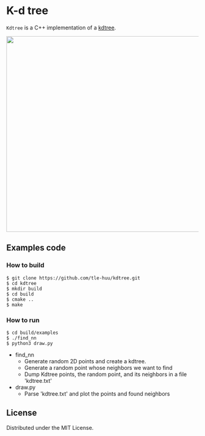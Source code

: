 # K-d tree

`Kdtree` is a C++ implementation of a [kdtree](https://en.wikipedia.org/wiki/K-d_tree).

<p align="center">
<img src=https://github.com/tle-huu/kdtree/wiki/images/kdtree_nn.png width=512 height=auto>
</p>

## Examples code
### How to build
```
$ git clone https://github.com/tle-huu/kdtree.git
$ cd kdtree
$ mkdir build
$ cd build
$ cmake ..
$ make
```

### How to run
```
$ cd build/examples
$ ./find_nn
$ python3 draw.py
```
- find_nn
    - Generate random 2D points and create a kdtree.
    - Generate a random point whose neighbors we want to find
    - Dump Kdtree points, the random point, and its neighbors in a file 'kdtree.txt'
- draw.py
    - Parse 'kdtree.txt' and plot the points and found neighbors

## License

Distributed under the MIT License.
